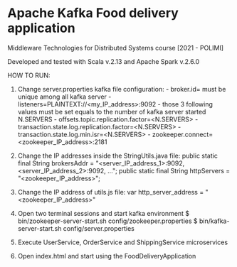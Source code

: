 # Apache Kafka Food delivery application

Middleware Technologies for Distributed Systems course [2021 - POLIMI]

Developed and tested with Scala v.2.13 and Apache Spark v.2.6.0

HOW TO RUN:
1.  Change server.properties kafka file configuration:
        - broker.id=<UNIQUE NUMBER>       must be unique among all kafka server
        - listeners=PLAINTEXT://<my_IP_address>:9092
        - those 3 following values must be set equals to the number of kafka server started N.SERVERS
            - offsets.topic.replication.factor=<N.SERVERS>
            - transaction.state.log.replication.factor=<N.SERVERS>
            - transaction.state.log.min.isr=<N.SERVERS>
        - zookeeper.connect=<zookeeper_IP_address>:2181
        
2.  Change the IP addresses inside the StringUtils.java file:
        public static final String brokersAddr = "<server_IP_address_1>:9092,<server_IP_address_2>:9092, ...";
        public static final String httpServers = "<zookeeper_IP_address>";
        
3.  Change the IP address of utils.js file:
        var http_server_address = "<zookeeper_IP_address>"
        
4.  Open two terminal sessions and start kafka environment
        $ bin/zookeeper-server-start.sh config/zookeeper.properties
        $ bin/kafka-server-start.sh config/server.properties

5.  Execute UserService, OrderService and ShippingService microservices

6.  Open index.html and start using the FoodDeliveryApplication

